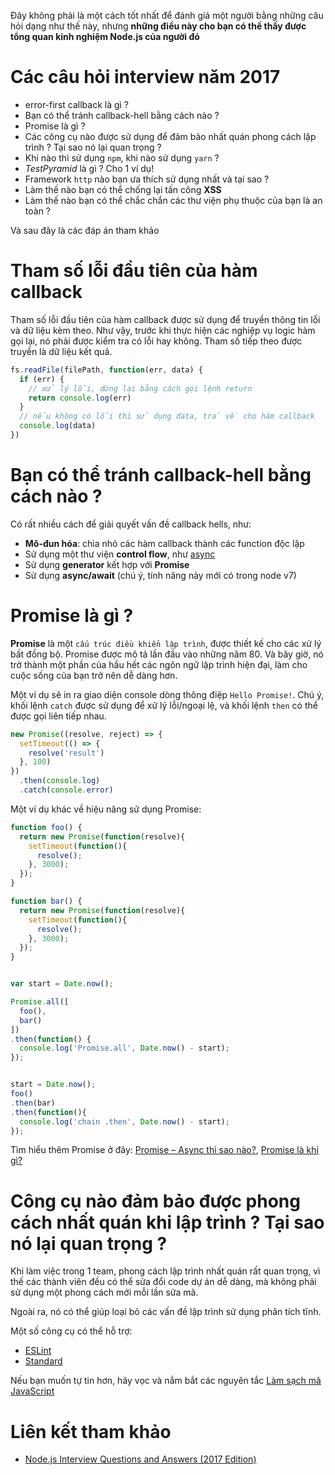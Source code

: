 Đây không phải là một cách tốt nhất để đánh giá một người bằng những câu hỏi dạng như thế này, nhưng **những điều này cho bạn có thể thấy được tổng quan kinh nghiệm Node.js của người đó**

# Các câu hỏi interview năm 2017

* error-first callback là gì ?
* Bạn có thể tránh callback-hell bằng cách nào ?
* Promise là gì ?
* Các công cụ nào được sử dụng để đảm bảo nhất quán phong cách lập trình ? Tại sao nó lại quan trọng ?
* Khi nào thì sử dụng `npm`, khi nào sử dụng `yarn` ?
* *TestPyramid* là gì ? Cho 1 ví dụ!
* Framework `http` nào bạn ưa thích sử dụng nhất và tại sao ?
* Làm thế nào bạn có thể chống lại tấn công **XSS**
* Làm thế nào bạn có thể chắc chắn các thư viện phụ thuộc của bạn là an toàn ?

Và sau đây là các đáp án tham khảo

# Tham số lỗi đầu tiên của hàm callback

Tham số lỗi đầu tiên của hàm callback được sử dụng để truyền thông tin lỗi và dữ liệu kèm theo. Như vậy, trước khi thực hiện các nghiệp vụ logic hàm gọi lại, nó phải được kiểm tra có lỗi hay không. Tham số tiếp theo được truyền là dữ liệu kết quả.

```js
fs.readFile(filePath, function(err, data) {  
  if (err) {
    // xử lý lỗi, dừng lại bằng cách gọi lệnh return
    return console.log(err)
  }
  // nếu không có lỗi thì sử dụng data, trả về cho hàm callback
  console.log(data)
})
```

# Bạn có thể tránh callback-hell bằng cách nào ?

Có rất nhiều cách để giải quyết vấn đề callback hells, như:

* **Mô-đun hóa**: chia nhỏ các hàm callback thành các function độc lập
* Sử dụng một thư viện **control flow**, như [async](https://www.npmjs.com/package/async)
* Sử dụng **generator** kết hợp với **Promise**
* Sử dụng **async/await** (chú ý, tính năng này mới có trong node v7)

# Promise là gì ?

**Promise** là một `cấu trúc điều khiển lập trình`, được thiết kế cho các xử lý bất đồng bộ. Promise được mô tả lần đầu vào những năm 80. Và bây giờ, nó trở thành một phần của hầu hết các ngôn ngữ lập trình hiện đại, làm cho cuộc sống của bạn trở nên dễ dàng hơn. 

Một ví dụ sẽ in ra giao diện console dòng thông điệp `Hello Promise!`. Chú ý, khối lệnh `catch` được sử dụng để xử lý lỗi/ngoại lệ, và khối lệnh `then` có thể được gọi liên tiếp nhau.

```js
new Promise((resolve, reject) => {  
  setTimeout(() => {
    resolve('result')
  }, 100)
})
  .then(console.log)
  .catch(console.error)
```

Một ví dụ khác về hiệu năng sử dụng Promise:

```js
function foo() {
  return new Promise(function(resolve){
    setTimeout(function(){
      resolve();
    }, 3000);
  });
}

function bar() {
  return new Promise(function(resolve){
    setTimeout(function(){
      resolve();
    }, 3000);
  });
}


var start = Date.now();

Promise.all([
  foo(),
  bar()
])
.then(function() {
  console.log('Promise.all', Date.now() - start);
});


start = Date.now();
foo()
.then(bar)
.then(function(){
  console.log('chain .then', Date.now() - start);
});
```

Tìm hiểu thêm Promise ở đây: [Promise – Async thì sao nào?](https://nodejs.vn/topic/15/promise-async-thì-sao-nào), [Promise là khỉ gì?](https://kipalog.com/posts/Promise-la-khi-gi-)

# Công cụ nào đảm bảo được phong cách nhất quán khi lập trình ? Tại sao nó lại quan trọng ?

Khi làm việc trong 1 team, phong cách lập trình nhất quán rất quan trọng, vì thế các thành viên đều có thể sửa đổi code dự án dễ dàng, mà không phải sử dụng một phong cách mới mỗi lần sửa mã.

Ngoài ra, nó có thể giúp loại bỏ các vấn đề lập trình sử dụng phân tích tĩnh.

Một số công cụ có thể hỗ trợ:

* [ESLint](http://eslint.org/)
* [Standard](http://standardjs.com/)

Nếu bạn muốn tự tin hơn, hãy vọc và nắm bắt các nguyên tắc [Làm sạch mã JavaScript](https://blog.risingstack.com/javascript-clean-coding-best-practices-node-js-at-scale/)



# Liên kết tham khảo

* [Node.js Interview Questions and Answers (2017 Edition)](https://blog.risingstack.com/node-js-interview-questions-and-answers-2017/)